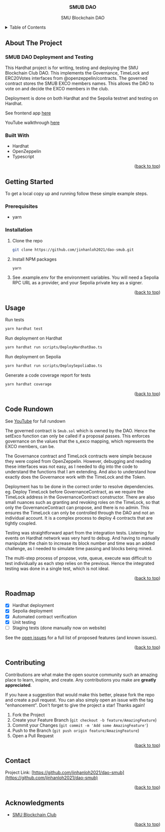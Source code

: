 <!-- Improved compatibility of back to top link: See: https://github.com/othneildrew/Best-README-Template/pull/73 -->

<a name="readme-top"></a>

<!--
*** Thanks for checking out the Best-README-Template. If you have a suggestion
*** that would make this better, please fork the repo and create a pull request
*** or simply open an issue with the tag "enhancement".
*** Don't forget to give the project a star!
*** Thanks again! Now go create something AMAZING! :D
-->

<!-- PROJECT SHIELDS -->
<!--
*** I'm using markdown "reference style" links for readability.
*** Reference links are enclosed in brackets [ ] instead of parentheses ( ).
*** See the bottom of this document for the declaration of the reference variables
*** for contributors-url, forks-url, etc. This is an optional, concise syntax you may use.
*** https://www.markdownguide.org/basic-syntax/#reference-style-links
-->

<!-- PROJECT LOGO -->
<br />
<div align="center">

<h3 align="center">SMUB DAO</h3>

  <p align="center">
    SMU Blockchain DAO
  </p>
</div>

<!-- TABLE OF CONTENTS -->
<details>
  <summary>Table of Contents</summary>
  <ol>
    <li>
      <a href="#about-the-project">About The Project</a>
      <ul>
        <li><a href="#built-with">Built With</a></li>
      </ul>
    </li>
    <li>
      <a href="#getting-started">Getting Started</a>
      <ul>
        <li><a href="#prerequisites">Prerequisites</a></li>
        <li><a href="#installation">Installation</a></li>
      </ul>
    </li>
    <li><a href="#usage">Usage</a></li>
    <li><a href="#code-rundown">Code Rundown</a></li>
    <li><a href="#roadmap">Roadmap</a></li>
    <li><a href="#contributing">Contributing</a></li>
    <li><a href="#contact">Contact</a></li>
    <li><a href="#acknowledgments">Acknowledgments</a></li>
  </ol>
</details>

<!-- ABOUT THE PROJECT -->

## About The Project

### SMUB DAO Deployment and Testing

This Hardhat project is for writing, testing and deploying the SMU Blockchain Club DAO. This implements the Governance, TimeLock and ERC20Votes interfaces from @openzeppelin/contracts. The governed contract stores the SMUB EXCO members names. This allows the DAO to vote on and decide the EXCO members in the club.

Deployment is done on both Hardhat and the Sepolia testnet and testing on Hardhat.

See frontend app [here](https://github.com/jinhanloh2021/smub-dao-front)

YouTube walkthrough [here](https://youtu.be/G5uPGDqy9LY)

### Built With

- Hardhat
- OpenZeppelin
- Typescript

<p align="right">(<a href="#readme-top">back to top</a>)</p>

<!-- GETTING STARTED -->

## Getting Started

To get a local copy up and running follow these simple example steps.

### Prerequisites

- yarn

### Installation

1. Clone the repo
   ```sh
   git clone https://github.com/jinhanloh2021/dao-smub.git
   ```
2. Install NPM packages
   ```sh
   yarn
   ```
3. See .example.env for the environment variables. You will need a Sepolia RPC URL as a provider, and your Sepolia private key as a signer.

<p align="right">(<a href="#readme-top">back to top</a>)</p>

<!-- USAGE EXAMPLES -->

## Usage

Run tests

```sh
yarn hardhat test
```

Run deployment on Hardhat

```sh
yarn hardhat run scripts/DeployHardhatDao.ts
```

Run deployment on Sepolia

```sh
yarn hardhat run scripts/DeploySepoliaDao.ts
```

Generate a code coverage report for tests

```sh
yarn hardhat coverage
```

<p align="right">(<a href="#readme-top">back to top</a>)</p>

## Code Rundown

See [YouTube](https://youtu.be/G5uPGDqy9LY) for full rundown

The governed contract is `Smub.sol` which is owned by the DAO. Hence the setExco function can only be called if a proposal passes. This enforces governance on the values that the s_exco mapping, which represents the EXCO members, can be.

The Governance contract and TimeLock contracts were simple because they were copied from OpenZeppelin. However, debugging and reading these interfaces was not easy, as I needed to dig into the code to understand the functions that I am extending. And also to understand how exactly does the Governance work with the TimeLock and the Token.

Deployment has to be done in the correct order to resolve dependencies. eg. Deploy TimeLock before GovernanceContract, as we require the TimeLock address in the GovernanceContract constructor. There are also small nuances such as granting and revoking roles on the TimeLock, so that only the GovernanceContract can propose, and there is no admin. This ensures the TimeLock can only be controlled through the DAO and not an individual account. It is a complex process to deploy 4 contracts that are tightly coupled.

Testing was straightforward apart from the integration tests. Listening for events on Hardhat network was very hard to debug. And having to manually manipulate the chain to increase its block number and time was an added challenge, as I needed to simulate time passing and blocks being mined.

The multi-step process of propose, vote, queue, execute was difficult to test individually as each step relies on the previous. Hence the integrated testing was done in a single test, which is not ideal.

<p align="right">(<a href="#readme-top">back to top</a>)</p>

## Roadmap

- [x] Hardhat deployment
- [x] Sepolia deployment
- [x] Automated contract verification
- [x] Unit testing
- [ ] Staging tests (done manually now on website)

See the [open issues](https://github.com/jinhanloh2021/dao-smub/issues) for a full list of proposed features (and known issues).

<p align="right">(<a href="#readme-top">back to top</a>)</p>

<!-- CONTRIBUTING -->

## Contributing

Contributions are what make the open source community such an amazing place to learn, inspire, and create. Any contributions you make are **greatly appreciated**.

If you have a suggestion that would make this better, please fork the repo and create a pull request. You can also simply open an issue with the tag "enhancement".
Don't forget to give the project a star! Thanks again!

1. Fork the Project
2. Create your Feature Branch (`git checkout -b feature/AmazingFeature`)
3. Commit your Changes (`git commit -m 'Add some AmazingFeature'`)
4. Push to the Branch (`git push origin feature/AmazingFeature`)
5. Open a Pull Request

<p align="right">(<a href="#readme-top">back to top</a>)</p>

<!-- CONTACT -->

## Contact

Project Link: [https://github.com/jinhanloh2021/dao-smub](https://github.com/jinhanloh2021/dao-smub)

<p align="right">(<a href="#readme-top">back to top</a>)</p>

<!-- ACKNOWLEDGMENTS -->

## Acknowledgments

- [SMU Blockchain Club](https://www.instagram.com/smublockchain/)

<p align="right">(<a href="#readme-top">back to top</a>)</p>
